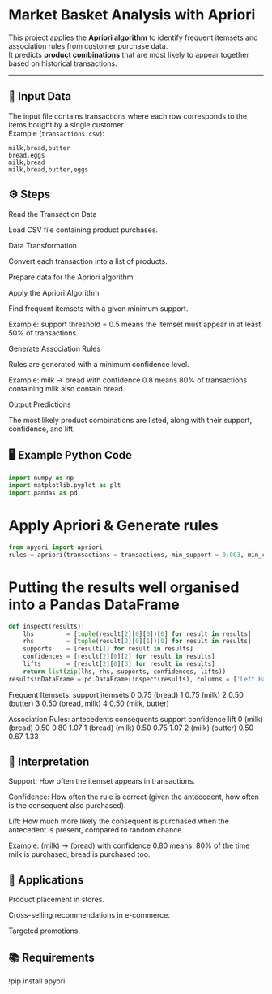 # Market Basket Analysis with Apriori

This project applies the **Apriori algorithm** to identify frequent itemsets and association rules from customer purchase data.  
It predicts **product combinations** that are most likely to appear together based on historical transactions.

---

## 📂 Input Data

The input file contains transactions where each row corresponds to the items bought by a single customer.  
Example (`transactions.csv`):

```csv
milk,bread,butter
bread,eggs
milk,bread
milk,bread,butter,eggs
```

## ⚙️ Steps

Read the Transaction Data

Load CSV file containing product purchases.

Data Transformation

Convert each transaction into a list of products.

Prepare data for the Apriori algorithm.

Apply the Apriori Algorithm

Find frequent itemsets with a given minimum support.

Example: support threshold = 0.5 means the itemset must appear in at least 50% of transactions.

Generate Association Rules

Rules are generated with a minimum confidence level.

Example: milk → bread with confidence 0.8 means 80% of transactions containing milk also contain bread.

Output Predictions

The most likely product combinations are listed, along with their support, confidence, and lift.

## 🖥️ Example Python Code
```python
import numpy as np
import matplotlib.pyplot as plt
import pandas as pd
```
# Apply Apriori & Generate rules
```python
from apyori import apriori
rules = apriori(transactions = transactions, min_support = 0.003, min_confidence = 0.2, min_lift = 3, min_length = 2, max_length = 2)
```
# Putting the results well organised into a Pandas DataFrame
```python
def inspect(results):
    lhs         = [tuple(result[2][0][0])[0] for result in results]
    rhs         = [tuple(result[2][0][1])[0] for result in results]
    supports    = [result[1] for result in results]
    confidences = [result[2][0][2] for result in results]
    lifts       = [result[2][0][3] for result in results]
    return list(zip(lhs, rhs, supports, confidences, lifts))
resultsinDataFrame = pd.DataFrame(inspect(results), columns = ['Left Hand Side', 'Right Hand Side', 'Support', 'Confidence', 'Lift'])
```
Frequent Itemsets:
   support        itemsets
0     0.75       (bread)
1     0.75        (milk)
2     0.50       (butter)
3     0.50   (bread, milk)
4     0.50  (milk, butter)

Association Rules:
   antecedents consequents  support  confidence      lift
0     (milk)     (bread)     0.50       0.80     1.07
1    (bread)     (milk)      0.50       0.75     1.07
2    (milk)    (butter)     0.50       0.67     1.33

## 📌 Interpretation

Support: How often the itemset appears in transactions.

Confidence: How often the rule is correct (given the antecedent, how often is the consequent also purchased).

Lift: How much more likely the consequent is purchased when the antecedent is present, compared to random chance.

Example:
(milk) → (bread) with confidence 0.80 means:
80% of the time milk is purchased, bread is purchased too.

## 🚀 Applications

Product placement in stores.

Cross-selling recommendations in e-commerce.

Targeted promotions.

## 📚 Requirements

!pip install apyori
